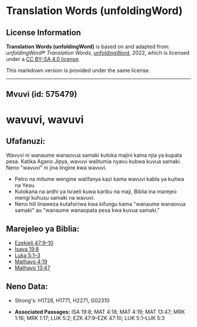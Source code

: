# Translation Words (unfoldingWord)

## License Information

**Translation Words (unfoldingWord)** is based on and adapted from: _unfoldingWord® Translation Words_, [unfoldingWord](https://unfoldingword.org/utw), 2022, which is licensed under a [CC BY-SA 4.0 license](https://creativecommons.org/licenses/by-sa/4.0/legalcode.en).

This markdown version is provided under the same license.



--------------------------------

## Mvuvi (id: 575479)

wavuvi, wavuvi
==============

Ufafanuzi:
----------

Wavuvi ni wanaume wanaovua samaki kutoka majini kama njia ya kupata pesa. Katika Agano Jipya, wavuvi walitumia nyavu kubwa kuvua samaki. Neno "wavuvi" ni jina lingine kwa wavuvi.

* Petro na mitume wengine walifanya kazi kama wavuvi kabla ya kuitwa na Yesu.
* Kutokana na ardhi ya Israeli kuwa karibu na maji, Biblia ina marejeo mengi kuhusu samaki na wavuvi.
* Neno hili linaweza kutafsiriwa kwa kifungu kama "wanaume wanaovua samaki" au "wanaume wanaopata pesa kwa kuvua samaki."

Marejeleo ya Biblia:
--------------------

* [Ezekieli 47:9–10](https://ref.ly/Ezek47:9-Ezek47:10)
* [Isaya 19:8](https://ref.ly/Isa19:8)
* [Luka 5:1–3](https://ref.ly/Luke5:1-Luke5:3)
* [Mathayo 4:19](https://ref.ly/Matt4:19)
* [Mathayo 13:47](https://ref.ly/Matt13:47)

Neno Data:
----------

* Strong's: H1728, H1771, H2271, G02310

* **Associated Passages:** ISA 19:8; MAT 4:18; MAT 4:19; MAT 13:47; MRK 1:16; MRK 1:17; LUK 5:2; EZK 47:9–EZK 47:10; LUK 5:1–LUK 5:3

